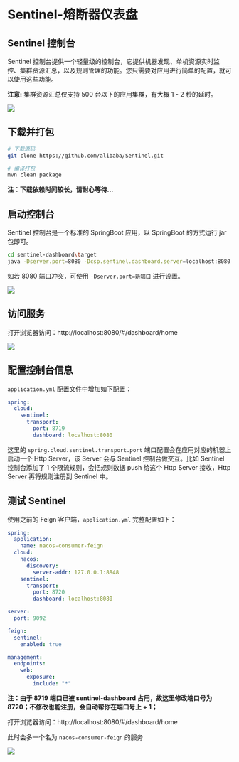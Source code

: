 # Sentinel-熔断器仪表盘

## Sentinel 控制台

Sentinel 控制台提供一个轻量级的控制台，它提供机器发现、单机资源实时监控、集群资源汇总，以及规则管理的功能。您只需要对应用进行简单的配置，就可以使用这些功能。

**注意:** 集群资源汇总仅支持 500 台以下的应用集群，有大概 1 - 2 秒的延时。

![](/micro/Lusifer_20190108023342.png)

## 下载并打包

```bash
# 下载源码
git clone https://github.com/alibaba/Sentinel.git

# 编译打包
mvn clean package
```

**注：下载依赖时间较长，请耐心等待...**

## 启动控制台

Sentinel 控制台是一个标准的 SpringBoot 应用，以 SpringBoot 的方式运行 jar 包即可。

```bash
cd sentinel-dashboard\target
java -Dserver.port=8080 -Dcsp.sentinel.dashboard.server=localhost:8080 -Dproject.name=sentinel-dashboard -jar sentinel-dashboard.jar
```

如若 8080 端口冲突，可使用 `-Dserver.port=新端口` 进行设置。

![](/micro/Lusifer_20190108024018.png)

## 访问服务

打开浏览器访问：http://localhost:8080/#/dashboard/home

![](/micro/Lusifer_20190108024151.png)

## 配置控制台信息

`application.yml` 配置文件中增加如下配置：

```yaml
spring:
  cloud:
    sentinel:
      transport:
        port: 8719
        dashboard: localhost:8080
```

这里的 `spring.cloud.sentinel.transport.port` 端口配置会在应用对应的机器上启动一个 Http Server，该 Server 会与 Sentinel 控制台做交互。比如 Sentinel 控制台添加了 1 个限流规则，会把规则数据 push 给这个 Http Server 接收，Http Server 再将规则注册到 Sentinel 中。

## 测试 Sentinel

使用之前的 Feign 客户端，`application.yml` 完整配置如下：

```yaml
spring:
  application:
    name: nacos-consumer-feign
  cloud:
    nacos:
      discovery:
        server-addr: 127.0.0.1:8848
    sentinel:
      transport:
        port: 8720
        dashboard: localhost:8080

server:
  port: 9092

feign:
  sentinel:
    enabled: true

management:
  endpoints:
    web:
      exposure:
        include: "*"
```

**注：由于 8719 端口已被 sentinel-dashboard 占用，故这里修改端口号为 8720；不修改也能注册，会自动帮你在端口号上 + 1；**

打开浏览器访问：http://localhost:8080/#/dashboard/home

此时会多一个名为 `nacos-consumer-feign` 的服务

![](/micro/Lusifer_20190108025044.png)